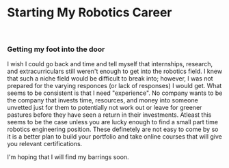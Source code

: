 <h1>Starting My Robotics Career </h1></br>
<h3>Getting my foot into the door</h3>
<p>I wish I could go back and time and tell myself that internships, research, and extracurriculars still weren't enough to get into the robotics field.
I knew that such a niche field would be difficult to break into; however, I was not prepared for the varying responces (or lack of responses) I would get.
What seems to be consistent is that I need "experience". No company wants to be the company that invests time, resources, and money into someone unvetted just
for them to potentially not work out or leave for greener pastures before they have seen a return in their investments. Atleast this seems to be the case unless
you are lucky enough to find a small part time robotics engineering position. These definetely are not easy to come by so it is a better plan to build your portfolio
and take online courses that will give you relevant certifications.<p>

<p>I'm hoping that I will find my barrings soon.<p>
